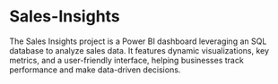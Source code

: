 # Sales-Insights
The Sales Insights project is a Power BI dashboard leveraging an SQL database to analyze sales data. It features dynamic visualizations, key metrics, and a user-friendly interface, helping businesses track performance and make data-driven decisions.
